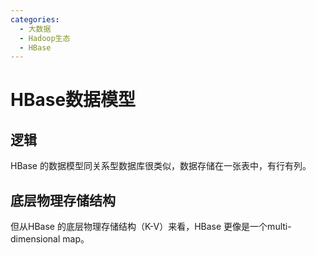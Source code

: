 ```yaml
---
categories:
  - 大数据
  - Hadoop生态
  - HBase
---
```

# HBase数据模型
## 逻辑
HBase 的数据模型同关系型数据库很类似，数据存储在一张表中，有行有列。
## 底层物理存储结构
但从HBase 的底层物理存储结构（K-V）来看，HBase 更像是一个multi-dimensional map。



